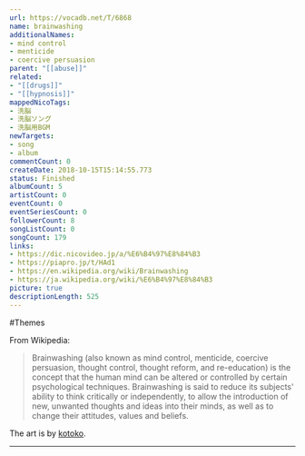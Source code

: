 ```yaml
---
url: https://vocadb.net/T/6868
name: brainwashing
additionalNames: 
- mind control
- menticide
- coercive persuasion
parent: "[[abuse]]"
related:
- "[[drugs]]"
- "[[hypnosis]]"
mappedNicoTags:
- 洗脳
- 洗脳ソング
- 洗脳用BGM
newTargets:
- song
- album
commentCount: 0
createDate: 2018-10-15T15:14:55.773
status: Finished
albumCount: 5
artistCount: 0
eventCount: 0
eventSeriesCount: 0
followerCount: 8
songListCount: 0
songCount: 179
links: 
- https://dic.nicovideo.jp/a/%E6%B4%97%E8%84%B3
- https://piapro.jp/t/HAd1
- https://en.wikipedia.org/wiki/Brainwashing
- https://ja.wikipedia.org/wiki/%E6%B4%97%E8%84%B3
picture: true
descriptionLength: 525
---
```


#Themes

From Wikipedia:
>Brainwashing (also known as mind control, menticide, coercive persuasion, thought control, thought reform, and re-education) is the concept that the human mind can be altered or controlled by certain psychological techniques. Brainwashing is said to reduce its subjects' ability to think critically or independently, to allow the introduction of new, unwanted thoughts and ideas into their minds, as well as to change their attitudes, values and beliefs.

The art is by [kotoko](https://vocadb.net/Ar/44625).

---


